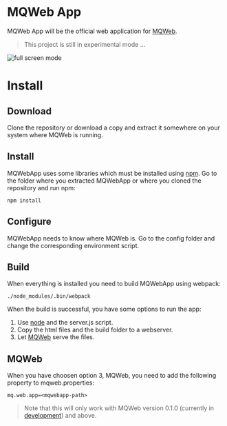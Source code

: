 # MQWeb App
MQWeb App will be the official web application for [MQWeb](http://www.mqweb.org).

> This project is still in experimental mode ...

![full screen mode](https://raw.github.com/fbraem/mqwebapp/screenshots/screenshots/mqwebapp.png)

# Install

## Download

Clone the repository or download a copy and extract it somewhere on your system where MQWeb is running.

## Install

MQWebApp uses some libraries which must be installed using [npm](https://www.npmjs.com/). Go to the folder
where you extracted MQWebApp or where you cloned the repository and run npm:

    npm install

## Configure

MQWebApp needs to know where MQWeb is. Go to the config folder and change the corresponding
environment script.

## Build

When everything is installed you need to build MQWebApp using webpack:

    ./node_modules/.bin/webpack

When the build is successful, you have some options to run the app:

1. Use [node](http;//nodejs.org) and the server.js script.
2. Copy the html files and the build folder to a webserver.
3. Let [MQWeb](http://www.mqweb.org) serve the files.

## MQWeb

When you have choosen option 3, MQWeb, you need to add the following property
to mqweb.properties:

    mq.web.app=<mqwebapp-path>

> Note that this will only work with MQWeb version 0.1.0 (currently in [development](https://github.com/fbraem/mqweb)) and above.

